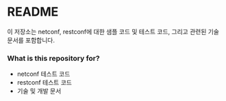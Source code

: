 # README #

이 저장소는 netconf, restconf에 대한 샘플 코드 및 테스트 코드, 그리고 관련된 기술문서를 포함합니다.

### What is this repository for? ###

* netconf 테스트 코드
* restconf 테스트 코드
* 기술 및 개발 문서